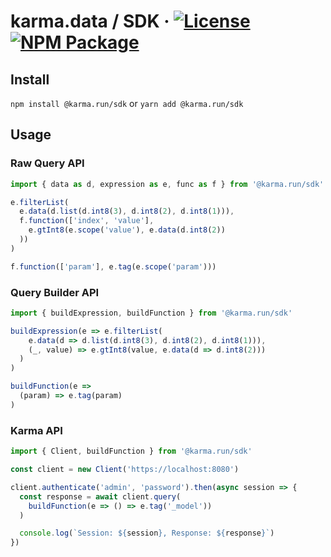 karma.data / SDK &middot;
[![License][license_shield]][license_link]
[![NPM Package][npm_shield]][npm_link]
=============

Install
-------

`npm install @karma.run/sdk` or `yarn add @karma.run/sdk`

Usage
-----

### Raw Query API

```ts
import { data as d, expression as e, func as f } from '@karma.run/sdk'

e.filterList(
  e.data(d.list(d.int8(3), d.int8(2), d.int8(1))),
  f.function(['index', 'value'],
    e.gtInt8(e.scope('value'), e.data(d.int8(2))
  ))
)

f.function(['param'], e.tag(e.scope('param')))
```

### Query Builder API

```ts
import { buildExpression, buildFunction } from '@karma.run/sdk'

buildExpression(e => e.filterList(
    e.data(d => d.list(d.int8(3), d.int8(2), d.int8(1))),
    (_, value) => e.gtInt8(value, e.data(d => d.int8(2)))
  )
)

buildFunction(e =>
  (param) => e.tag(param)
)
```

### Karma API

```ts
import { Client, buildFunction } from '@karma.run/sdk'

const client = new Client('https://localhost:8080')

client.authenticate('admin', 'password').then(async session => {
  const response = await client.query(
    buildFunction(e => () => e.tag('_model'))
  )

  console.log(`Session: ${session}, Response: ${response}`)
})

```

[license_shield]: https://img.shields.io/github/license/karmarun/karma.run-sdk-js.svg
[license_link]: https://github.com/karmarun/karma.run-sdk-js/blob/master/LICENSE

[npm_shield]: https://img.shields.io/npm/v/@karma.run/sdk.svg
[npm_link]: https://www.npmjs.com/package/@karma.run/sdk
